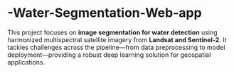 # -Water-Segmentation-Web-app
This project focuses on **image segmentation for water detection** using harmonized multispectral satellite imagery from **Landsat and Sentinel-2**. It tackles challenges across the pipeline—from data preprocessing to model deployment—providing a robust deep learning solution for geospatial applications.
